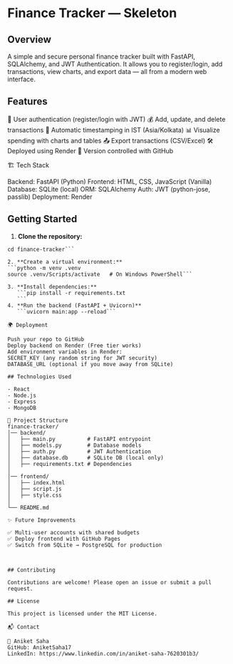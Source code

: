 # Finance Tracker — Skeleton

## Overview

A simple and secure personal finance tracker built with FastAPI, SQLAlchemy, and JWT Authentication.
It allows you to register/login, add transactions, view charts, and export data — all from a modern web interface.

## Features

🔑 User authentication (register/login with JWT)
💰 Add, update, and delete transactions
📅 Automatic timestamping in IST (Asia/Kolkata)
📊 Visualize spending with charts and tables
📤 Export transactions (CSV/Excel)
🛠️ Deployed using Render
🐙 Version controlled with GitHub

🏗️ Tech Stack

Backend: FastAPI (Python)
Frontend: HTML, CSS, JavaScript (Vanilla)
Database: SQLite (local)
ORM: SQLAlchemy
Auth: JWT (python-jose, passlib)
Deployment: Render

## Getting Started

1. **Clone the repository:**
 ```git clone https://github.com/AniketSaha17/finance-tracker.git
cd finance-tracker```

2. **Create a virtual environment:**
```python -m venv .venv
source .venv/Scripts/activate   # On Windows PowerShell```

3. **Install dependencies:**
    ```pip install -r requirements.txt
    ```
4. **Run the backend (FastAPI + Uvicorn)**
    ```uvicorn main:app --reload```

🌍 Deployment

Push your repo to GitHub
Deploy backend on Render (Free tier works)
Add environment variables in Render:
SECRET_KEY (any random string for JWT security)
DATABASE_URL (optional if you move away from SQLite)

## Technologies Used

- React
- Node.js
- Express
- MongoDB

📂 Project Structure
finance-tracker/
│── backend/
│   ├── main.py          # FastAPI entrypoint
│   ├── models.py        # Database models
│   ├── auth.py          # JWT Authentication
│   ├── database.db      # SQLite DB (local only)
│   ├── requirements.txt # Dependencies
│
│── frontend/
│   ├── index.html
│   ├── script.js
│   ├── style.css
│
└── README.md

✨ Future Improvements

✅ Multi-user accounts with shared budgets
✅ Deploy frontend with GitHub Pages
✅ Switch from SQLite → PostgreSQL for production



## Contributing

Contributions are welcome! Please open an issue or submit a pull request.

## License

This project is licensed under the MIT License.

📬 Contact

👤 Aniket Saha
GitHub: AniketSaha17
LinkedIn: https://www.linkedin.com/in/aniket-saha-7620301b3/
